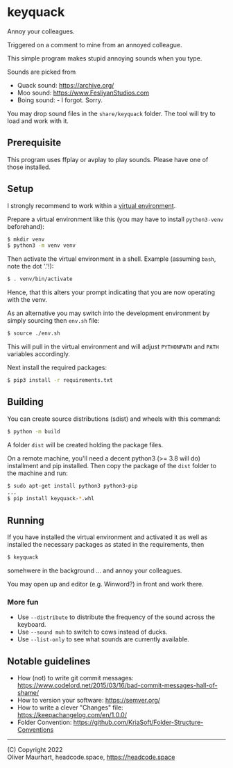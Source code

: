 # keyquack

Annoy your colleagues.

Triggered on a comment to mine from an annoyed colleague.

This simple program makes stupid annoying sounds when you type.

Sounds are picked from
* Quack sound: https://archive.org/
* Moo sound: https://www.FesliyanStudios.com
* Boing sound: - I forgot. Sorry.

You may drop sound files in the `share/keyquack` folder. The tool will try to load
and work with it.


## Prerequisite

This program uses ffplay or avplay to play sounds. Please have one of those 
installed.


## Setup

I strongly recommend to work within a [virtual environment](https://docs.python.org/3/library/venv.html).

Prepare a virtual environment like this (you may have to install `python3-venv` beforehand):
```bash
$ mkdir venv
$ python3 -m venv venv
```

Then activate the virtual environment in a shell. Example (assuming `bash`, note the dot '.'!):
```bash
$ . venv/bin/activate
```

Hence, that this alters your prompt indicating that you are now operating with the venv.

As an alternative you may switch into the development environment by simply sourcing then
`env.sh` file:

```bash
$ source ./env.sh
```

This will pull in the virtual environment and will adjust `PYTHONPATH` and `PATH` variables
accordingly.


Next install the required packages:
```bash
$ pip3 install -r requirements.txt 
```

## Building

You can create source distributions (sdist) and wheels with this command:

```bash
$ python -m build
```

A folder `dist` will be created holding the package files.  

On a remote machine, you'll need a decent python3 (>= 3.8 will do) installment and pip installed.
Then copy the package of the `dist` folder to the machine and run:
```bash
$ sudo apt-get install python3 python3-pip
...
$ pip install keyquack-*.whl
```

## Running

If you have installed the virtual environment and activated it as well as installed the
necessary packages as stated in the requirements, then 
```bash
$ keyquack
```
somehwere in the background ... and annoy your colleagues.

You may open up and editor (e.g. Winword?) in front and work there.


### More fun

* Use `--distribute` to distribute the frequency of the sound across the keyboard.
* Use `--sound muh` to switch to cows instead of ducks.
* Use `--list-only` to see what sounds are currently available.


## Notable guidelines

* How (not) to write git commit messages: https://www.codelord.net/2015/03/16/bad-commit-messages-hall-of-shame/
* How to version your software: https://semver.org/
* How to write a clever "Changes" file: https://keepachangelog.com/en/1.0.0/
* Folder Convention: https://github.com/KriaSoft/Folder-Structure-Conventions


---

(C) Copyright 2022  
Oliver Maurhart, headcode.space, https://headcode.space
